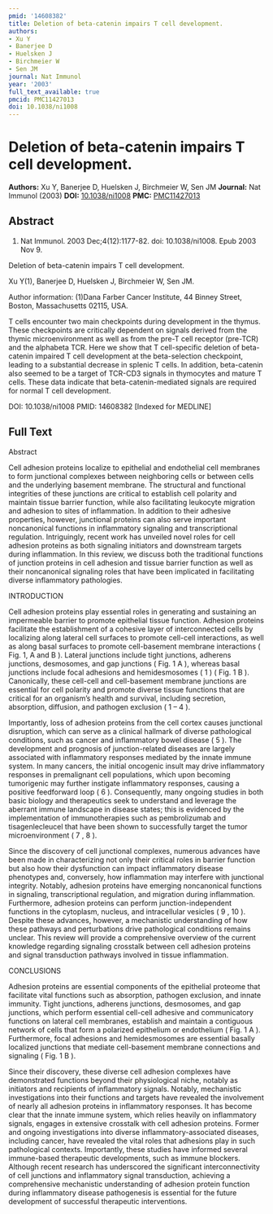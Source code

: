 ```yaml
---
pmid: '14608382'
title: Deletion of beta-catenin impairs T cell development.
authors:
- Xu Y
- Banerjee D
- Huelsken J
- Birchmeier W
- Sen JM
journal: Nat Immunol
year: '2003'
full_text_available: true
pmcid: PMC11427013
doi: 10.1038/ni1008
---
```


# Deletion of beta-catenin impairs T cell development.
**Authors:** Xu Y, Banerjee D, Huelsken J, Birchmeier W, Sen JM
**Journal:** Nat Immunol (2003)
**DOI:** [10.1038/ni1008](https://doi.org/10.1038/ni1008)
**PMC:** [PMC11427013](https://www.ncbi.nlm.nih.gov/pmc/articles/PMC11427013/)

## Abstract

1. Nat Immunol. 2003 Dec;4(12):1177-82. doi: 10.1038/ni1008. Epub 2003 Nov 9.

Deletion of beta-catenin impairs T cell development.

Xu Y(1), Banerjee D, Huelsken J, Birchmeier W, Sen JM.

Author information:
(1)Dana Farber Cancer Institute, 44 Binney Street, Boston, Massachusetts 02115, 
USA.

T cells encounter two main checkpoints during development in the thymus. These 
checkpoints are critically dependent on signals derived from the thymic 
microenvironment as well as from the pre-T cell receptor (pre-TCR) and the 
alphabeta TCR. Here we show that T cell-specific deletion of beta-catenin 
impaired T cell development at the beta-selection checkpoint, leading to a 
substantial decrease in splenic T cells. In addition, beta-catenin also seemed 
to be a target of TCR-CD3 signals in thymocytes and mature T cells. These data 
indicate that beta-catenin-mediated signals are required for normal T cell 
development.

DOI: 10.1038/ni1008
PMID: 14608382 [Indexed for MEDLINE]

## Full Text

Abstract

Cell adhesion proteins localize to epithelial and endothelial cell membranes to form junctional complexes between neighboring cells or between cells and the underlying basement membrane. The structural and functional integrities of these junctions are critical to establish cell polarity and maintain tissue barrier function, while also facilitating leukocyte migration and adhesion to sites of inflammation. In addition to their adhesive properties, however, junctional proteins can also serve important noncanonical functions in inflammatory signaling and transcriptional regulation. Intriguingly, recent work has unveiled novel roles for cell adhesion proteins as both signaling initiators and downstream targets during inflammation. In this review, we discuss both the traditional functions of junction proteins in cell adhesion and tissue barrier function as well as their noncanonical signaling roles that have been implicated in facilitating diverse inflammatory pathologies.

INTRODUCTION

Cell adhesion proteins play essential roles in generating and sustaining an impermeable barrier to promote epithelial tissue function. Adhesion proteins facilitate the establishment of a cohesive layer of interconnected cells by localizing along lateral cell surfaces to promote cell-cell interactions, as well as along basal surfaces to promote cell-basement membrane interactions ( Fig. 1, A and B ). Lateral junctions include tight junctions, adherens junctions, desmosomes, and gap junctions ( Fig. 1 A ), whereas basal junctions include focal adhesions and hemidesmosomes ( 1 ) ( Fig. 1 B ). Canonically, these cell-cell and cell-basement membrane junctions are essential for cell polarity and promote diverse tissue functions that are critical for an organism’s health and survival, including secretion, absorption, diffusion, and pathogen exclusion ( 1 – 4 ).

Importantly, loss of adhesion proteins from the cell cortex causes junctional disruption, which can serve as a clinical hallmark of diverse pathological conditions, such as cancer and inflammatory bowel disease ( 5 ). The development and prognosis of junction-related diseases are largely associated with inflammatory responses mediated by the innate immune system. In many cancers, the initial oncogenic insult may drive inflammatory responses in premalignant cell populations, which upon becoming tumorigenic may further instigate inflammatory responses, causing a positive feedforward loop ( 6 ). Consequently, many ongoing studies in both basic biology and therapeutics seek to understand and leverage the aberrant immune landscape in disease states; this is evidenced by the implementation of immunotherapies such as pembrolizumab and tisagenlecleucel that have been shown to successfully target the tumor microenvironment ( 7 , 8 ).

Since the discovery of cell junctional complexes, numerous advances have been made in characterizing not only their critical roles in barrier function but also how their dysfunction can impact inflammatory disease phenotypes and, conversely, how inflammation may interfere with junctional integrity. Notably, adhesion proteins have emerging noncanonical functions in signaling, transcriptional regulation, and migration during inflammation. Furthermore, adhesion proteins can perform junction-independent functions in the cytoplasm, nucleus, and intracellular vesicles ( 9 , 10 ). Despite these advances, however, a mechanistic understanding of how these pathways and perturbations drive pathological conditions remains unclear. This review will provide a comprehensive overview of the current knowledge regarding signaling crosstalk between cell adhesion proteins and signal transduction pathways involved in tissue inflammation.

CONCLUSIONS

Adhesion proteins are essential components of the epithelial proteome that facilitate vital functions such as absorption, pathogen exclusion, and innate immunity. Tight junctions, adherens junctions, desmosomes, and gap junctions, which perform essential cell-cell adhesive and communicatory functions on lateral cell membranes, establish and maintain a contiguous network of cells that form a polarized epithelium or endothelium ( Fig. 1 A ). Furthermore, focal adhesions and hemidesmosomes are essential basally localized junctions that mediate cell-basement membrane connections and signaling ( Fig. 1 B ).

Since their discovery, these diverse cell adhesion complexes have demonstrated functions beyond their physiological niche, notably as initiators and recipients of inflammatory signals. Notably, mechanistic investigations into their functions and targets have revealed the involvement of nearly all adhesion proteins in inflammatory responses. It has become clear that the innate immune system, which relies heavily on inflammatory signals, engages in extensive crosstalk with cell adhesion proteins. Former and ongoing investigations into diverse inflammatory-associated diseases, including cancer, have revealed the vital roles that adhesions play in such pathological contexts. Importantly, these studies have informed several immune-based therapeutic developments, such as immune blockers. Although recent research has underscored the significant interconnectivity of cell junctions and inflammatory signal transduction, achieving a comprehensive mechanistic understanding of adhesion protein function during inflammatory disease pathogenesis is essential for the future development of successful therapeutic interventions.
